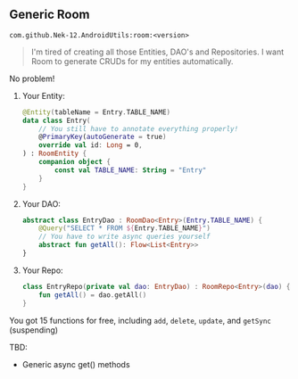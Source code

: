 ## Generic Room

`com.github.Nek-12.AndroidUtils:room:<version>`

> I'm tired of creating all those Entities, DAO's and Repositories. I want Room to generate CRUDs for my entities automatically.

No problem!

1. Your Entity:
   ```kotlin  
   @Entity(tableName = Entry.TABLE_NAME)  
   data class Entry(  
       // You still have to annotate everything properly!  
       @PrimaryKey(autoGenerate = true) 
       override val id: Long = 0,  
   ) : RoomEntity {  
       companion object {  
           const val TABLE_NAME: String = "Entry"  
       }  
   }  
   ```  
2. Your DAO:
   ```kotlin  
   abstract class EntryDao : RoomDao<Entry>(Entry.TABLE_NAME) {  
       @Query("SELECT * FROM ${Entry.TABLE_NAME}") 
       // You have to write async queries yourself
       abstract fun getAll(): Flow<List<Entry>>    
   }  
   ```  
3. Your Repo:
   ```kotlin  
   class EntryRepo(private val dao: EntryDao) : RoomRepo<Entry>(dao) {  
       fun getAll() = dao.getAll()  
   }  
   ```  

You got 15 functions for free, including `add`, `delete`, `update`, and `getSync` (suspending)

TBD:

* Generic async get() methods
